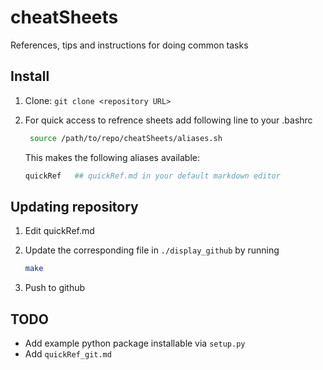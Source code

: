 # cheatSheets

References, tips and instructions for doing common tasks

## Install

1. Clone: ```git clone <repository URL>```

2. For quick access to refrence sheets add following line to your .bashrc

   ```bash
    source /path/to/repo/cheatSheets/aliases.sh
   ```

   This makes the following aliases available:

   ```bash
   quickRef   ## quickRef.md in your default markdown editor
   ```



## Updating repository

1. Edit quickRef.md

2. Update the corresponding file in ```./display_github``` by running

   ```bash
   make
   ```

3. Push to github

   

## TODO

+ Add example python package installable via `setup.py`
+ Add  `quickRef_git.md`